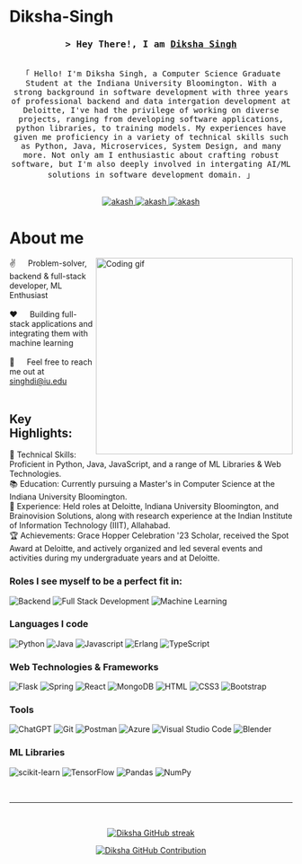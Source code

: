 # Diksha-Singh
<!-- Intro  -->
<h3 align="center">
        <samp>&gt; Hey There!, I am
                <b><a href="https://aseem-b.vercel.app/" target="_blank">Diksha Singh</a></b>
        </samp>
</h3>


<p align="center"> 
  <samp>
    <br>
    「 Hello! I'm Diksha Singh, a Computer Science Graduate Student at the Indiana University Bloomington. With a strong background in software development with three years of professional backend and data intergation development at Deloitte, I've had the privilege of working on diverse projects, ranging from developing software applications, python libraries, to training models. My experiences have given me proficiency in a variety of technical skills such as Python, Java, Microservices, System Design, and many more. Not only am I enthusiastic about crafting robust software, but I'm also deeply involved in intergating AI/ML solutions in software development domain. 」
    <br>
    <br>
  </samp>
</p>

<p align="center">
 <a href="https://diksha1023.github.io/" target="blank">
  <img src="https://img.shields.io/badge/Website-DC143C?style=for-the-badge&logo=medium&logoColor=white" alt="akash" />
 </a>
 <a href="https://linkedin.com/in/diksha-singh-ds" target="_blank">
  <img src="https://img.shields.io/badge/LinkedIn-0077B5?style=for-the-badge&logo=linkedin&logoColor=white" alt="akash"/>
 </a>
  <a href="https://leetcode.com/diksha1023/" target="_blank">
  <img src="https://img.shields.io/badge/Leetcode-grey?style=for-the-badge&logo=leetcode&logoColor=orange" alt="akash"/>
 </a>
</p>


<!-- About Section -->
 # About me
 
<p>
 <img align="right" width="350" src="/assets/programmer.gif" alt="Coding gif" />
  
 ✌️ &emsp; Problem-solver, backend & full-stack developer, ML Enthusiast <br/><br/>
 ❤️ &emsp; Building full-stack applications and integrating them with machine learning<br/><br/>
 📧 &emsp; Feel free to reach me out at singhdi@iu.edu<br/><br/>


</p>

## Key Highlights:

🔧 Technical Skills: Proficient in Python, Java, JavaScript, and a range of ML Libraries & Web Technologies.  
📚 Education: Currently pursuing a Master's in Computer Science at the Indiana University Bloomington.  
🚀 Experience: Held roles at Deloitte, Indiana University Bloomington, and Brainovision Solutions, along with research experience at the Indian Institute of Information Technology (IIIT), Allahabad.  
🏆 Achievements: Grace Hopper Celebration '23 Scholar, received the Spot Award at Deloitte, and actively organized and led several events and activities during my undergraduate years and at Deloitte.  

### Roles I see myself to be a perfect fit in:
![Backend](https://img.shields.io/badge/Backend-sky?style=for-the-badge&labelColor=black&logo=backend&logoColor=F0DB4F)
![Full Stack Development](https://img.shields.io/badge/Full-stack-blue?style=for-the-badge&logo=fullstack&logoColor=F0DB4F)
![Machine Learning](https://img.shields.io/badge/Machine-learning-green?style=for-the-badge&labelColor=black&logo=fullstack&logoColor=F0DB4F)

### Languages I code
![Python](https://img.shields.io/badge/Python-green?style=for-the-badge&labelColor=black&logo=python&logoColor=F0DB4F)
![Java](https://img.shields.io/badge/Java-F0DB4F?style=for-the-badge&labelColor=black&logo=java&logoColor=grey)
![Javascript](https://img.shields.io/badge/Javascript-F0DB4F?style=for-the-badge&logo=javascript&logoColor=F0DB4F)
![Erlang](https://img.shields.io/badge/Erlang-white.svg?style=for-the-badge&logo=erlang&logoColor=a90533)
![TypeScript](https://img.shields.io/badge/typescript-%23007ACC.svg?style=for-the-badge&logo=typescript&logoColor=white)

### Web Technologies & Frameworks
![Flask](https://img.shields.io/badge/flask-%23000.svg?style=for-the-badge&logo=flask&logoColor=white)
![Spring](https://img.shields.io/badge/spring-%236DB33F.svg?style=for-the-badge&logo=spring&logoColor=white)
![React](https://img.shields.io/badge/-React-61DBFB?style=for-the-badge&labelColor=black&logo=react&logoColor=61DBFB)
![MongoDB](https://img.shields.io/badge/MongoDB-4EA94B?style=for-the-badge&logo=mongodb&logoColor=white)
![HTML](https://img.shields.io/badge/HTML5-E34F26?style=for-the-badge&logo=html5&logoColor=white)
![CSS3](https://img.shields.io/badge/CSS3-1572B6?style=for-the-badge&logo=css3&logoColor=white)
![Bootstrap](https://img.shields.io/badge/Bootstrap-563D7C?style=for-the-badge&logo=bootstrap&logoColor=white)


### Tools
![ChatGPT](https://img.shields.io/badge/chatGPT-74aa9c?style=for-the-badge&logo=openai&logoColor=white)
![Git](https://img.shields.io/badge/Git-F05032?style=for-the-badge&logo=git&logoColor=white)
![Postman](https://img.shields.io/badge/Postman-FF6C37?style=for-the-badge&logo=postman&logoColor=white)
![Azure](https://img.shields.io/badge/azure-%230072C6.svg?style=for-the-badge&logo=microsoftazure&logoColor=white)
![Visual Studio Code](https://img.shields.io/badge/Visual%20Studio%20Code-0078d7.svg?style=for-the-badge&logo=visual-studio-code&logoColor=white)
![Blender](https://img.shields.io/badge/blender-%23F5792A.svg?style=for-the-badge&logo=blender&logoColor=white)

### ML Libraries
![scikit-learn](https://img.shields.io/badge/scikit--learn-%23F7931E.svg?style=for-the-badge&logo=scikit-learn&logoColor=white)
![TensorFlow](https://img.shields.io/badge/TensorFlow-%23FF6F00.svg?style=for-the-badge&logo=TensorFlow&logoColor=white)
![Pandas](https://img.shields.io/badge/pandas-%23150458.svg?style=for-the-badge&logo=pandas&logoColor=white)
![NumPy](https://img.shields.io/badge/numpy-%23013243.svg?style=for-the-badge&logo=numpy&logoColor=white)
<br/>


<br/>
<hr/>
<br/>

<p align="center">
  <a href="https://github.com/diksha1023">
    <img src="https://github-readme-streak-stats.herokuapp.com/?user=diksha1023&theme=radical&border=7F3FBF&background=0D1117" alt="Diksha GitHub streak"/>
  </a>
</p>

<p align="center">
  <a href="https://github.com/diksha1023">
    <img src="https://github-profile-summary-cards.vercel.app/api/cards/profile-details?username=diksha1023&theme=radical" alt="Diksha GitHub Contribution"/>
  </a>
</p>

